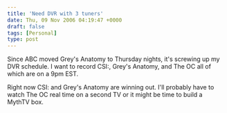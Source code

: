 ```yaml
---
title: 'Need DVR with 3 tuners'
date: Thu, 09 Nov 2006 04:19:47 +0000
draft: false
tags: [Personal]
type: post
---
```


Since ABC moved Grey's Anatomy to Thursday nights, it's screwing up my DVR schedule. I want to record CSI:, Grey's Anatomy, and The OC all of which are on a 9pm EST.

Right now CSI: and Grey's Anatomy are winning out. I'll probably have to watch The OC real time on a second TV or it might be time to build a MythTV box.